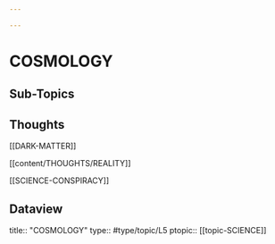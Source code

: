 ```yaml
---

---
```

# COSMOLOGY
## Sub-Topics


## Thoughts
[[DARK-MATTER]]

[[content/THOUGHTS/REALITY]]

[[SCIENCE-CONSPIRACY]]

## Dataview

title:: "COSMOLOGY"
type:: #type/topic/L5
ptopic:: [[topic-SCIENCE]]

